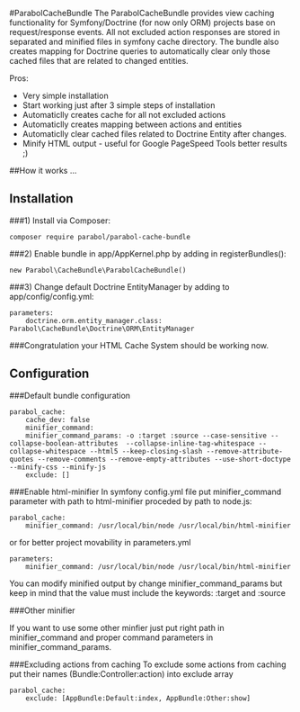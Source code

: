 #ParabolCacheBundle
The ParabolCacheBundle provides view caching functionality for Symfony/Doctrine (for now only ORM) projects base on request/response events. All not excluded action responses are stored in separated and minified files in symfony cache directory.
The bundle also creates mapping for Doctrine queries to automatically clear only those cached files that are related to changed entities. 

Pros:
- Very simple installation
- Start working just after 3 simple steps of installation
- Automaticlly creates cache for all not excluded actions
- Automaticlly creates mapping between actions and entities
- Automaticlly clear cached files related to Doctrine Entity after changes.
- Minify HTML output - useful for Google PageSpeed Tools better results ;)

##How it works
...

## Installation
###1) Install via Composer:
```
composer require parabol/parabol-cache-bundle 
```
###2) Enable bundle in app/AppKernel.php by adding in registerBundles():
```
new Parabol\CacheBundle\ParabolCacheBundle()
```
###3) Change default Doctrine EntityManager by adding to app/config/config.yml:
```
parameters:
	doctrine.orm.entity_manager.class: Parabol\CacheBundle\Doctrine\ORM\EntityManager
```

###Congratulation your HTML Cache System should be working now.


## Configuration

###Default bundle configuration
```
parabol_cache:
	cache_dev: false
	minifier_command:
	minifier_command_params: -o :target :source --case-sensitive --collapse-boolean-attributes  --collapse-inline-tag-whitespace --collapse-whitespace --html5 --keep-closing-slash --remove-attribute-quotes --remove-comments --remove-empty-attributes --use-short-doctype --minify-css --minify-js
	exclude: []
```

###Enable html-minifier
In symfony config.yml file put minifier_command parameter with path to html-minifier proceded by path to node.js:
```
parabol_cache:
	minifier_command: /usr/local/bin/node /usr/local/bin/html-minifier
```
or for better project movability in parameters.yml 
```
parameters:
	minifier_command: /usr/local/bin/node /usr/local/bin/html-minifier
```
You can modify minified output by change minifier_command_params but keep in mind that the value must include the keywords: :target and :source

###Other minifier

If you want to use some other minfier just put right path in minifier_command and proper command parameters in minifier_command_params.


###Excluding actions from caching
To exclude some actions from caching put their names (Bundle:Controller:action) into exclude array
```
parabol_cache:
	exclude: [AppBundle:Default:index, AppBundle:Other:show]
```
